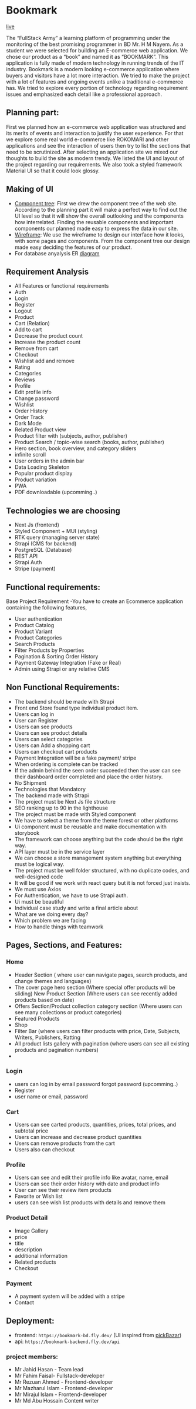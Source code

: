# Bookmark 

[live](https://bookmark-bd.fly.dev/)

The “FullStack Army” a learning platform of programming under the monitoring of the best promising programmer in BD Mr. H M Nayem. As a student we were selected for building an E-commerce web application. We chose our product as a “book” and named it as “BOOKMARK”.
This application is fully made of modern technology in running trends of the IT industry.
Bookmark is a modern looking e-commerce application where buyers and visitors have a lot more interaction. We tried to make the project with a lot of features and ongoing events unlike a traditional e-commerce has. We tried to explore every portion of technology regarding requirement issues and emphasized each detail like a professional approach.

## Planning part:

First we planned how an e-commerce web application was structured and its merits of events and interaction to justify the user experience.
For that we explore some real world e-commerce like ROKOMARI and other applications and see the interaction of users then try to list the sections that need to be scrutinized.
After selecting an application site we mixed our thoughts to build the site as modern trendy. We listed the UI and layout of the project regarding our requirements. We also took a styled framework Material UI so that it could look glossy.

## Making of UI

- [Component tree](https://app.diagrams.net/#G1wNdCHSYpqH2e38unt7cXo60WwZlVuBpd):
  First we drew the component tree of the web site. According to the planning part it will make a perfect way to find out the UI level so that it will show the overall outlooking and the components how interrelated. Finding the reusable components and important components our planned made easy to express the data in our site.
- [Wireframe](https://app.diagrams.net/#G1wNdCHSYpqH2e38unt7cXo60WwZlVuBpd): We use the wireframe to design our interface how it looks, with some pages and components. From the component tree our design made easy deciding the features of our product.
- For database anyalysis ER [diagram](https://app.diagrams.net/#G1wNdCHSYpqH2e38unt7cXo60WwZlVuBpd)

## Requirement Analysis

- All Features or functional requirements
- Auth
- Login
- Register
- Logout
- Product
- Cart (Relation)
- Add to cart
- Decrease the product count
- Increase the product count
- Remove from cart
- Checkout
- Wishlist add and remove
- Rating
- Categories
- Reviews
- Profile
- Edit profile info
- Change password
- Wishlist
- Order History
- Order Track
- Dark Mode
- Related Product view
- Product filter with (subjects, author, publisher)
- Product Search / topic-wise search (books, author, publisher)
- Hero section, book overview, and category sliders
- infinite scroll
- User orders in the admin bar
- Data Loading Skeleton
- Popular product display
- Product variation
- PWA
- PDF downloadable (upcomming..)

## Technologies we are choosing

- Next Js (frontend)
- Styled Component + MUI (styling)
- RTK query (managing server state)
- Strapi (CMS for backend)
- PostgreSQL (Database)
- REST API
- Strapi Auth
- Stripe (payment)

## Functional requirements:

Base Project Requirement -You have to create an Ecommerce application containing the following features,

- User authentication
- Product Catalog
- Product Variant
- Product Categories
- Search Products
- Filter Products by Properties
- Pagination & Sorting Order History
- Payment Gateway Integration (Fake or Real)
- Admin using Strapi or any relative CMS

## Non Functional Requirements:

- The backend should be made with Strapi
- Front end Store found type individual product item.
- Users can log in
- User can Register
- Users can see products
- Users can see product details
- Users can select categories
- Users can Add a shopping cart
- Users can checkout cart products
- Payment Integration will be a fake payment/ stripe
- When ordering is complete can be tracked
- If the admin behind the seen order succeeded then the user can see their dashboard order completed and place the order history.
- No Shipment
- Technologies that Mandatory
- The backend made with Strapi
- The project must be Next Js file structure
- SEO ranking up to 90 in the lighthouse
- The project must be made with Styled component
- We have to select a theme from the theme forest or other platforms
- Ui component must be reusable and make documentation with storybook
- The framework can choose anything but the code should be the right way.
- API layer must be in the service layer
- We can choose a store management system anything but everything must be logical way.
- The project must be well folder structured, with no duplicate codes, and well-designed code
- It will be good if we work with react query but it is not forced just insists.
- We must use Axios
- For Authentication, we have to use Strapi auth.
- Ui must be beautiful
- Individual case study and write a final article about
- What are we doing every day?
- Which problem we are facing
- How to handle things with teamwork

## Pages, Sections, and Features:

### Home

- Header Section ( where user can navigate pages, search products, and change themes and languages)
- The cover page hero section (Where special offer products will be sliding)
  New Product Section (Where users can see recently added products based on date)
- Offers Section/Product collection category section (Where users can see many collections or product categories)
- Featured Products
- Shop
- Filter Bar (where users can filter products with price, Date, Subjects, Writers, Publishers, Ratting
- All product lists gallery with pagination (where users can see all existing products and pagination numbers)
-

### Login
- users can log in by email password
  forgot password (upcomming..)
- Register
- user name or email, password

### Cart

- Users can see carted products, quantities, prices, total prices, and subtotal price
- Users can increase and decrease product quantities
- Users can remove products from the cart
- Users also can checkout

### Profile

- Users can see and edit their profile info like avatar, name, email
- Users can see their order history with date and product info
- User can see their review item products
- Favorite or Wish list
- users can see wish list products with details and remove them

### Product Detail

- Image Gallery
- price
- title
- description
- additional information
- Related products
- Checkout

### Payment

- A payment system will be added with a stripe
- Contact

## Deployment:
  - frontend: `https://bookmark-bd.fly.dev/` (UI inspired from [pickBazar](https://pickbazar-react.vercel.app/books))
  - api: `https://bookmark-backend.fly.dev/api`

### project members:

- Mr Jahid Hasan - Team lead
- Mr Fahim Faisal- Fullstack-developer
- Mr Rezuan Ahmed - Frontend-developer
- Mr Mazharul Islam - Frontend-developer
- Mr Mirajul Islam - Frontend-developer
- Mr Md Abu Hossain Content writer
